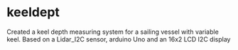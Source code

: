 # keeldept
Created a keel depth measuring system for a sailing vessel with variable keel.
Based on a Lidar_I2C sensor, arduino Uno and an 16x2 LCD I2C display
